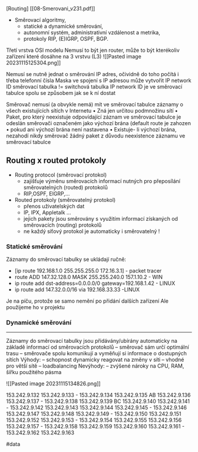 [Routing]
[[08-Smerovani_v231.pdf]]
- Směrovací algoritmy,
    - statické a dynamické směrování,
    - autonomní systém, administrativní vzdálenost a metrika,
    - protokoly RIP, (E)IGRP, OSPF, BGP.


Třetí vrstva OSI modelu
Nemusí to být jen router, může to být kterékoliv zařízení které dosáhne na 3 vrstvu (L3)
![[Pasted image 20231115125304.png]]

Nemusí se nutně jednat o směrování IP adres, očividně do toho počítá i třeba telefonní čísla
Maska ve spojení s IP adresou může vytvořit IP network ID
směrovací tabulka != switchová tabulka
IP network ID je ve směrovací tabulce spolu se způsobem jak se k ní dostat


Směrovač nemusí (a obvykle nemá) mít ve směrovací tabulce záznamy o všech existujících sítích v Internetu
	• Zná jen určitou podmnožinu sítí 
	• Paket, pro který neexistuje odpovídající záznam ve směrovací tabulce 
		 je odeslán směrovači označeném jako výchozí brána (default route 
		 je zahozen 
			 • pokud ani výchozí brána není nastavena 
	• Existuje- li výchozí brána, nezahodí nikdy směrovač žádný paket z důvodu neexistence záznamu ve směrovací tabulce

## Routing x routed protokoly
- Routing protocol (směrovací protokol) 
	-  zajišťuje výměnu směrovacích informací nutných pro přeposílání směrovatelných (routed) protokolů 
	- RIP,OSPF, EIGRP,… 
- Routed protokoly (směrovatelný protokol) 
	- přenos uživatelských dat 
	- IP, IPX, Appletalk … 
	- jejich pakety jsou směrovány s využitím informací získaných od směrovacích (routing) protokolů 
	- ne každý síťový protokol je automaticky i směrovatelný !

### Statické směrování

Záznamy do směrovací tabulky se ukládají ručně: 
- [ip route 192.168.1.0 255.255.255.0 172.16.3.1] - packet tracer
- route ADD 147.32.128.0 MASK 255.255.240.0 157.1.10.2 - WIN
- ip route add dst-address=0.0.0.0/0 gateway=192.168.1.42 - LINUX
- ip route add 147.32.0.0/16 via 192.168.33.33 -LINUX

Je na píču, protože se samo nemění po přidání dalších zařízení
Ale použijeme ho v projektu
### Dynamické směrování
****
Záznamy do směrovací tabulky jsou přidávány/ubírány automaticky na základě informací od směrovacích protokolů 
	– směrovač sám určí optimální trasu 
	– směrovače spolu komunikují a vyměňují si informace o dostupných sítích 
Výhody:
	– schopnost dynamicky reagovat na změny v síti 
	– vhodné pro větší sítě 
	– loadbalancing 
Nevýhody: 
	– zvýšené nároky na CPU, RAM, šířku použitého pásma

![[Pasted image 20231115134826.png]]


153.242.9.132	153.242.9.133 - 153.242.9.134	153.242.9.135 AB
153.242.9.136	153.242.9.137 - 153.242.9.138	153.242.9.139 BC
153.242.9.140	153.242.9.141 - 153.242.9.142	153.242.9.143
153.242.9.144	153.242.9.145 - 153.242.9.146	153.242.9.147
153.242.9.148	153.242.9.149 - 153.242.9.150	153.242.9.151
153.242.9.152	153.242.9.153 - 153.242.9.154	153.242.9.155
153.242.9.156	153.242.9.157 - 153.242.9.158	153.242.9.159
153.242.9.160	153.242.9.161 - 153.242.9.162	153.242.9.163

#data